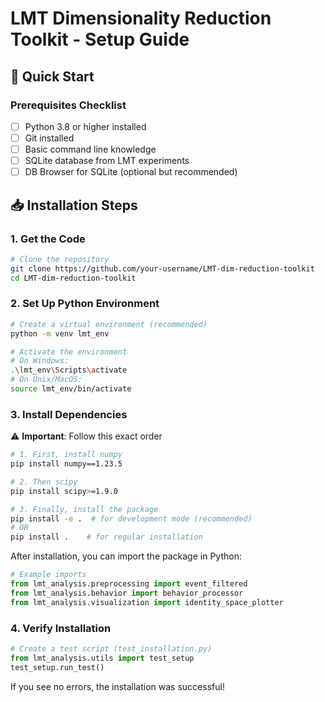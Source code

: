 # LMT Dimensionality Reduction Toolkit - Setup Guide

## 🚀 Quick Start

### Prerequisites Checklist
- [ ] Python 3.8 or higher installed
- [ ] Git installed
- [ ] Basic command line knowledge
- [ ] SQLite database from LMT experiments
- [ ] DB Browser for SQLite (optional but recommended)

## 📥 Installation Steps

### 1. Get the Code
```bash
# Clone the repository
git clone https://github.com/your-username/LMT-dim-reduction-toolkit
cd LMT-dim-reduction-toolkit
```

### 2. Set Up Python Environment
```bash
# Create a virtual environment (recommended)
python -m venv lmt_env

# Activate the environment
# On Windows:
.\lmt_env\Scripts\activate
# On Unix/MacOS:
source lmt_env/bin/activate
```

### 3. Install Dependencies
⚠️ **Important**: Follow this exact order
```bash
# 1. First, install numpy
pip install numpy==1.23.5

# 2. Then scipy
pip install scipy>=1.9.0

# 3. Finally, install the package
pip install -e .  # for development mode (recommended)
# OR
pip install .    # for regular installation
```

After installation, you can import the package in Python:
```python
# Example imports
from lmt_analysis.preprocessing import event_filtered
from lmt_analysis.behavior import behavior_processor
from lmt_analysis.visualization import identity_space_plotter
```

### 4. Verify Installation
```python
# Create a test script (test_installation.py)
from lmt_analysis.utils import test_setup
test_setup.run_test()
```

If you see no errors, the installation was successful! 